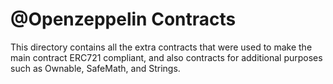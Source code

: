 # @Openzeppelin Contracts

This directory contains all the extra contracts that were used to make the main contract ERC721 compliant, and also contracts for additional purposes such as Ownable, SafeMath, and Strings.
